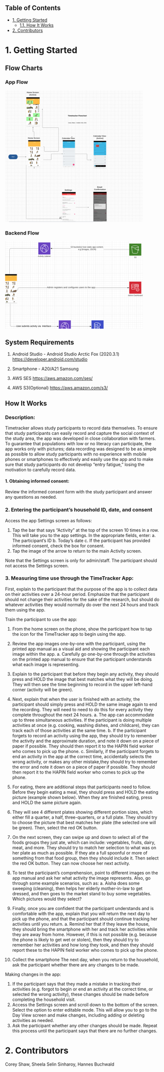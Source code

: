 ## Table of Contents
- [1. Getting Started](#1-getting-started)
  - [1.1. How It Works](#how-it-works)
- [2. Contributors](#2-contributors)

# 1. Getting Started

## Flow Charts

### App Flow

<img src="https://github.com/cliffordlab/TimeTracker/blob/d83f64109708d1aaf222eec5231b10a7e81f5fe8/app/src/main/assets/app_flow.png" width=450>

### Backend Flow

<img src="https://github.com/cliffordlab/TimeTracker/blob/d83f64109708d1aaf222eec5231b10a7e81f5fe8/app/src/main/assets/backend_flow.png" width=450>


## System Requirements

1. Android Studio - Android Studio Arctic Fox (2020.3.1)
https://developer.android.com/studio

2. Smartphone - A20/A21 Samsung 

3. AWS SES
https://aws.amazon.com/ses/

4. AWS S3(Optional)
https://aws.amazon.com/s3/


## How It Works

### Description: 
Timetracker allows study participants to record data themselves. To ensure that study participants can easily record and capture the social context of the study area, the app was developed in close collaboration with farmers. To guarantee that populations with low or no literacy can participate, the app works only with pictures; data recording was designed to be as simple as possible to allow study participants with no experience with mobile phones or smartphones to effectively and easily use the app and to make sure that study participants do not develop “entry fatigue,” losing the motivation to carefully record data. 

#### 1. Obtaining informed consent:
Review the informed consent form with the study participant and answer any questions as needed. 

### 2. Entering the participant’s household ID, date, and consent
Access the app Settings screen as follows:
1.	Tap the bar that says “Activity” at the top of the screen 10 times in a row. This will take you to the app settings. In the appropriate fields, enter:
a.	The participant’s ID
b.	Today’s date
c.	If the participant has provided informed consent, check the box for consent.
2.	Tap the image of the arrow to return to the main Activity screen.

Note that the Settings screen is only for admin/staff. The participant should not access the Settings screen.

### 3. Measuring time use through the TimeTracker App:
First, explain to the participant that the purpose of the app is to collect data on their activities over a 24-hour period. Emphasize that the participant should not change their activities for the sake of the research, but should do whatever activities they would normally do over the next 24 hours and track them using the app. 

Train the participant to use the app: 
1.	From the home screen on the phone, show the participant how to tap the icon for the TimeTracker app to begin using the app.
2.	Review the app images one-by-one with the participant, using the printed app manual as a visual aid and showing the participant each image within the app.
a.	Carefully go one-by-one through the activities on the printed app manual to ensure that the participant understands what each image is representing.
3.	Explain to the participant that before they begin any activity, they should press and HOLD the image that best matches what they will be doing. They will then see the time beginning to record in the upper left-hand corner (activity will be green). 
 
4.	Next, explain that when the user is finished with an activity, the participant should simply press and HOLD the same image again to end the recording. They will need to need to do this for every activity they complete throughout the next 24 hours. 
a.	The app can accommodate up to three simultaneous activities. If the participant is doing multiple activities at once (e.g. cooking, washing dishes, and childcare), they can track each of those activities at the same time.
b.	If the participant forgets to record an activity using the app, they should try to remember the activity and the approximate duration, and note it down on a piece of paper if possible. They should then report it to the HAPIN field worker who comes to pick up the phone. 
c.	Similarly, if the participant forgets to end an activity in the app at the correct time, accidentally selects the wrong activity, or makes any other mistake,they should try to remember the error and note it down on a piece of paper if possible. They should then report it to the HAPIN field worker who comes to pick up the phone. 
5.	For eating, there are additional steps that participants need to follow. Before they begin eating a meal, they should press and HOLD the eating picture (example shown below). When they are finished eating, press and HOLD the same picture again.
 
6.	They will see 4 different plates showing different portion sizes, which either fill a quarter, a half, three-quarters, or a full plate. They should try to choose the picture that best matches her plate (the selected one will be green). Then, select the red OK button.
 
7.	On the next screen, they can swipe up and down to select all of the foods groups they just ate, which can include: vegetables, fruits, dairy, meat, and more. They should try to match her selection to what was on her plate as much as possible. If they ate a full spoonful or more of something from that food group, then they should include it. Then select the red OK button. They can now choose her next activity.
 
8.	To test the participant’s comprehension, point to different images on the app manual and ask her what activity the image represents. Also, go through some example scenarios, such as: 
a.	Aisha does some sweeping (cleaning), then helps her elderly mother-in-law to get dressed, and then goes to the market stand to buy some vegetables. Which pictures would they select?
9.	Finally, once you are confident that the participant understands and is comfortable with the app, explain that you will return the next day to pick up the phone, and that the participant should continue tracking her activities until you return.
a.	Remind her that if they leave the house, they should bring the smartphone with her and track her activities while they are away from home. However, if this is not possible (e.g. because the phone is likely to get wet or stolen), then they should try to remember her activities and how long they took, and then they should report these to the HAPIN field worker who comes to pick up the phone.

4. Collect the smartphone
The next day, when you return to the household, ask the participant whether there are any changes to be made. 

Making changes in the app:
1.	If the participant says that they made a mistake in tracking their activities (e.g. forgot to begin or end an activity at the correct time, or selected the wrong activity), these changes should be made before completing the household visit.
2.	Access the Settings screen and scroll down to the bottom of the screen. Select the option to enter editable mode. This will allow you to go to the Day View screen and make changes, including adding or deleting activities as needed.
3.	Ask the participant whether any other changes should be made. Repeat this process until the participant says that there are no further changes.


# 2. Contributors
Corey Shaw, Sheela Selin Sinharoy, Hannes Buchwald 



